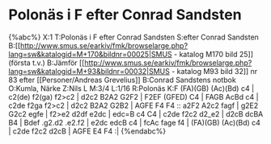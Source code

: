 # Polonäs i F efter Conrad Sandsten

{%abc%}
X:1
T:Polonäs i F efter Conrad Sandsten
S:efter Conrad Sandsten
B:[[http://www.smus.se/earkiv/fmk/browselarge.php?lang=sw&katalogid=M+170&bildnr=00025|SMUS - katalog M170 bild 25]] (första t.v.)
B:Jämför [[http://www.smus.se/earkiv/fmk/browselarge.php?lang=sw&katalogid=M+93&bildnr=00032|SMUS - katalog M93 bild 32]] nr 83 efter [[Personer/Andreas Grevelius]]
B:Conrad Sandstens notbok
O:Kumla, Närke
Z:Nils L
M:3/4
L:1/16
R:Polonäs
K:F
(FA)(GB) (Ac)(Bd) c4 | c2(de) f2(ga) f2>c2 | d2c2 B2A2 G2F2 | F2EF (GFED) C4 | 
FAGB AcBd c4 | c2de f2ga f2>c2 | d2c2 B2A2 G2B2 | AGFE F4 F4 ::
a2F2 A2c2 fagf | g2E2 G2c2 egfe | f2>e2 d2df e2dc | edc=B c4 C4 | 
c2de f2c2 d2_e2 | d2cB dcBA B4 | Bdef .g2.d2 .e2.f2 | e2dc edcB c4 | 
fcAc fage f4 | (FA)(GB) (Ac)(Bd) c4 | c2de f2c2 d2cB | AGFE E4 F4 :|
{%endabc%}
